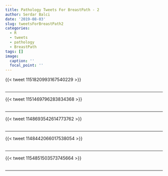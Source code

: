 ```yaml
---
title: Pathology Tweets For BreastPath - 2
author: Serdar Balci
date: '2019-08-03'
slug: tweetsForBreastPath2
categories:
  - R
  - tweets
  - pathology
  - BreastPath
tags: []
image:
  caption: ''
  focal_point: ''
---
```



{{< tweet 1151820993167540229 >}}
<br>
<br>
<hr>
{{< tweet 1151469796283834368 >}}
<br>
<br>
<hr>
{{< tweet 1148693542614773762 >}}
<br>
<br>
<hr>
{{< tweet 1148442066017538054 >}}
<br>
<br>
<hr>
{{< tweet 1154851503573745664 >}}
<br>
<br>
<hr>
